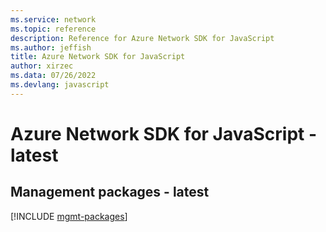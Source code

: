 ```yaml
---
ms.service: network
ms.topic: reference
description: Reference for Azure Network SDK for JavaScript
ms.author: jeffish
title: Azure Network SDK for JavaScript
author: xirzec
ms.data: 07/26/2022
ms.devlang: javascript
---
```

# Azure Network SDK for JavaScript - latest

## Management packages - latest
[!INCLUDE [mgmt-packages](network-mgmt-index.md)]